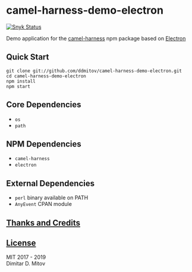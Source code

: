 # camel-harness-demo-electron

[![Snyk Status](https://snyk.io/test/github/ddmitov/camel-harness-demo-electron/badge.svg)](https://snyk.io/test/github/ddmitov/camel-harness-demo-electron)  

Demo application for the [camel-harness](https://www.npmjs.com/package/camel-harness) npm package based on [Electron](http://electron.atom.io/)

## Quick Start

``git clone git://github.com/ddmitov/camel-harness-demo-electron.git``  
``cd camel-harness-demo-electron``  
``npm install``  
``npm start``

## Core Dependencies

* ``os``
* ``path``

## NPM Dependencies

* ``camel-harness``
* ``electron``

## External Dependencies

* ``perl`` binary available on PATH
* ``AnyEvent`` CPAN module

## [Thanks and Credits](./CREDITS.md)

## [License](./LICENSE.md)

MIT 2017 - 2019  
Dimitar D. Mitov  

